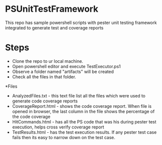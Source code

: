 # PSUnitTestFramework
This repo has sample powershell scripts with pester unit testing framework integrated to generate test and coverage reports

# Steps
* Clone the repo to ur local machine.
* Open powershell editor and execute TestExecutor.ps1
* Observe a folder named "artifacts" will be created
* Check all the files in that folder.

*Files
- AnalyzedFiles.txt  - this text file list all the files which were used to generate code coverage reports
- CoverageReport.html - shows the code coverage report. When file is opened in browser, the last column in the file shows the percentage of the code coverage
- HitCommands.html - has all the PS code that was his during pester test execution, helps cross verify coverage report
- TestResults.html - has the test execution results. If any pester test case fails then its easy to narrow down on the test case.

